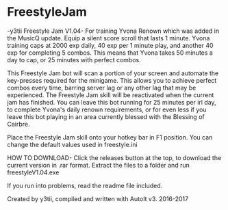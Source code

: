 # FreestyleJam
-y3tii Freestyle Jam V1.04-
For training Yvona Renown which was added in the MusicQ update. Equip a silent score scroll that lasts 1 minute.
Yvona training caps at 2000 exp daily, 40 exp per 1 minute play, and another 40 exp for completing 5 combos.
This means that Yvona takes 50 minutes a day to cap, or 25 minutes with perfect combos.

This Freestyle Jam bot will scan a portion of your screen and automate the key-presses required for the minigame. This allows you to achieve perfect combos every time, barring server lag or any other lag that may be experienced. The Freestyle Jam skill will be reactivated when the current jam has finished.
You can leave this bot running for 25 minutes per irl day, to complete Yvona's daily renown requirements, or for even less if you leave this bot playing in an area currently blessed with the Blessing of Cairbre.

Place the Freestyle Jam skill onto your hotkey bar in F1 position.
You can change the default values used in freestyle.ini

HOW TO DOWNLOAD-
Click the releases button at the top, to download the current version in .rar format.
Extract the files to a folder and run freestyleV1.04.exe

If you run into problems, read the readme file included.

Created by y3tii, compiled and written with AutoIt v3.
2016-2017
